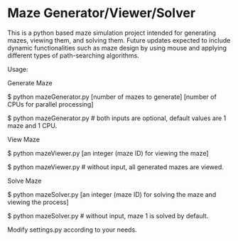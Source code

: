 # Maze Generator/Viewer/Solver
 This is a python based maze simulation project intended for generating mazes, viewing them, and solving them.
 Future updates expected to include dynamic functionalities such as maze design by using mouse and applying 
 different types of path-searching algorithms.

Usage:

Generate Maze

$ python mazeGenerator.py [number of mazes to generate] [number of CPUs for parallel processing]

$ python mazeGenerator.py  # both inputs are optional, default values are 1 maze and 1 CPU.

View Maze

$ python mazeViewer.py [an integer (maze ID) for viewing the maze]

$ python mazeViewer.py  # without input, all generated mazes are viewed.

Solve Maze

$ python mazeSolver.py [an integer (maze ID) for solving the maze and viewing the process]

$ python mazeSolver.py  # without input, maze 1 is solved by default.

Modify settings.py according to your needs.
